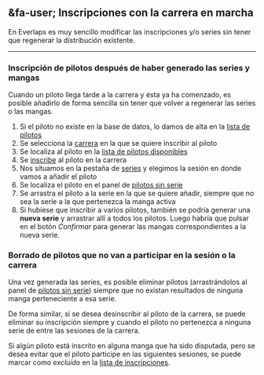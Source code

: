 ## &fa-user; Inscripciones con la carrera en marcha

En Everlaps es muy sencillo modificar las inscripciones y/o series sin tener que regenerar la distribución existente.

---

### Inscripción de pilotos después de haber generado las series y mangas

Cuando un piloto llega tarde a la carrera y ésta ya ha comenzado, es posible añadirlo de forma sencilla sin tener que volver a regenerar las series o las mangas.

1. Si el piloto no existe en la base de datos, lo damos de alta en la [lista de pilotos](../user-guide/drivers/index.html)
2. Se selecciona la [carrera](../user-guide/races/index.html) en la que se quiere inscribir al piloto
3. Se localiza al piloto en la [lista de pilotos disponibles](../user-guide/races/index.html#pilotos-disponibles)
4. Se [inscribe](../user-guide/races/index.html#inscripciones) al piloto en la carrera
5. Nos situamos en la pestaña de [series](../user-guide/races/index.html#series) y elegimos la sesión en donde vamos a añadir el piloto
6. Se localiza el piloto en el panel de [pilotos sin serie](../user-guide/races/index.html#pilotos-sin-serie)
7. Se arrastra el piloto a la serie en la que se quiere añadir, siempre que no sea la serie a la que pertenezca la manga activa
8. Si hubiese que inscribir a varios pilotos, también se podría generar una **nueva serie** y arrastrar allí a todos los pilotos. Luego habría que pulsar en el botón *Confirmar* para generar las mangas correspondientes a la nueva serie.

### Borrado de pilotos que no van a participar en la sesión o la carrera

Una vez generada las series, es posible eliminar pilotos (arrastrándolos al panel de [pilotos sin serie](../user-guide/races/index.html#pilotos-sin-serie)) siempre que no existan resultados de ninguna manga perteneciente a esa serie.

De forma similar, si se desea desinscribir al piloto de la carrera, se puede eliminar su inscripción siempre y cuando el piloto no pertenezca a ninguna serie de entre las sesiones de la carrera.

Si algún piloto está inscrito en alguna manga que ha sido disputada, pero se desea evitar que el piloto participe en las siguientes sesiones, se puede marcar como *excluído* en la [lista de inscripciones](../user-guide/races/index.html#inscripciones).

